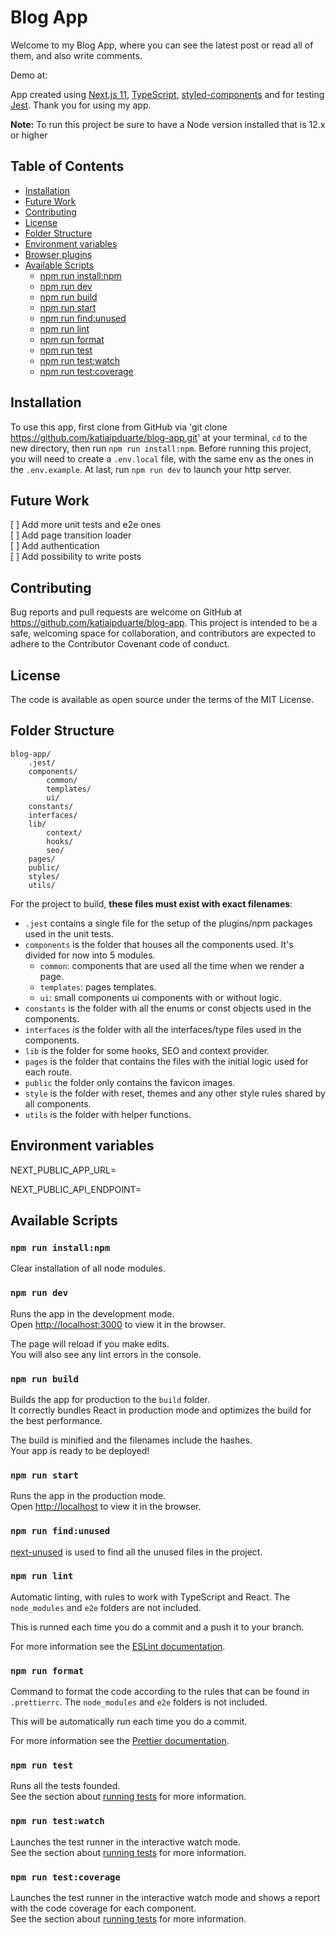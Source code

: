 # Blog App

Welcome to my Blog App, where you can see the latest post or read all of them, and also write comments.

Demo at: 

App created using [Next.js 11](https://nextjs.org/), [TypeScript](https://www.typescriptlang.org/), [styled-components](https://styled-components.com/) and for testing [Jest](https://jestjs.io/). Thank you for using my app.

**Note:** To run this project be sure to have a Node version installed that is 12.x or higher

## Table of Contents

- [Installation](#installation)
- [Future Work](#future-work)
- [Contributing](#contributing)
- [License](#license)
- [Folder Structure](#folder-structure)
- [Environment variables](#environment-variables)
- [Browser plugins](#browser-plugins)
- [Available Scripts](#available-scripts)
  - [npm run install:npm](#npm-run-installnpm)
  - [npm run dev](#npm-run-dev)
  - [npm run build](#npm-run-build)
  - [npm run start](#npm-run-start)
  - [npm run find:unused](#npm-run-findunused)
  - [npm run lint](#npm-run-lint)
  - [npm run format](#npm-run-format)
  - [npm run test](#npm-run-test)
  - [npm run test:watch](#npm-run-testwatch)
  - [npm run test:coverage](#npm-run-testcoverage)

## Installation

To use this app, first clone from GitHub via 'git clone https://github.com/katiaipduarte/blog-app.git' at your terminal, `cd` to the new directory, then run `npm run install:npm`. Before running this project, you will need to create a `.env.local` file, with the same env as the ones in the `.env.example`. At last, run `npm run dev` to launch your http server.

## Future Work

[ ] Add more unit tests and e2e ones<br>
[ ] Add page transition loader<br>
[ ] Add authentication<br>
[ ] Add possibility to write posts<br>

## Contributing

Bug reports and pull requests are welcome on GitHub at https://github.com/katiaipduarte/blog-app. This project is intended to be a safe, welcoming space for collaboration, and contributors are expected to adhere to the Contributor Covenant code of conduct.

## License

The code is available as open source under the terms of the MIT License.

## Folder Structure

```
blog-app/
    .jest/
    components/
        common/
        templates/
        ui/
    constants/
    interfaces/
    lib/
        context/
        hooks/
        seo/
    pages/
    public/
    styles/
    utils/
```

For the project to build, **these files must exist with exact filenames**:

- `.jest` contains a single file for the setup of the plugins/npm packages used in the unit tests.
- `components` is the folder that houses all the components used. It's divided for now into 5 modules.
  - `common`: components that are used all the time when we render a page.
  - `templates`: pages templates.
  - `ui`: small components ui components with or without logic.
- `constants` is the folder with all the enums or const objects used in the components.
- `interfaces` is the folder with all the interfaces/type files used in the components.
- `lib` is the folder for some hooks, SEO and context provider.
- `pages` is the folder that contains the files with the initial logic used for each route.
- `public` the folder only contains the favicon images.
- `style` is the folder with reset, themes and any other style rules shared by all components.
- `utils` is the folder with helper functions.

## Environment variables

NEXT_PUBLIC_APP_URL=

NEXT_PUBLIC_API_ENDPOINT=

## Available Scripts

### `npm run install:npm`

Clear installation of all node modules.

### `npm run dev`

Runs the app in the development mode.<br />
Open [http://localhost:3000](http://localhost:3000) to view it in the browser.

The page will reload if you make edits.<br />
You will also see any lint errors in the console.

### `npm run build`

Builds the app for production to the `build` folder.<br />
It correctly bundles React in production mode and optimizes the build for the best performance.

The build is minified and the filenames include the hashes.<br />
Your app is ready to be deployed!

### `npm run start`

Runs the app in the production mode.<br />
Open [http://localhost](http://localhost) to view it in the browser.

### `npm run find:unused`

[next-unused](https://github.com/pacocoursey/next-unused) is used to find all the unused files in the project.

### `npm run lint`

Automatic linting, with rules to work with TypeScript and React. The `node_modules` and `e2e` folders are not included.

This is runned each time you do a commit and a push it to your branch.

For more information see the [ESLint documentation](https://eslint.org/).

### `npm run format`

Command to format the code according to the rules that can be found in `.prettierrc`. The `node_modules` and `e2e` folders is not included.

This will be automatically run each time you do a commit.

For more information see the [Prettier documentation](https://prettier.io/).

### `npm run test`

Runs all the tests founded.<br />
See the section about [running tests](https://facebook.github.io/create-react-app/docs/running-tests) for more information.

### `npm run test:watch`

Launches the test runner in the interactive watch mode.<br />
See the section about [running tests](https://facebook.github.io/create-react-app/docs/running-tests) for more information.

### `npm run test:coverage`

Launches the test runner in the interactive watch mode and shows a report with the code coverage for each component.<br />
See the section about [running tests](https://facebook.github.io/create-react-app/docs/running-tests) for more information.
